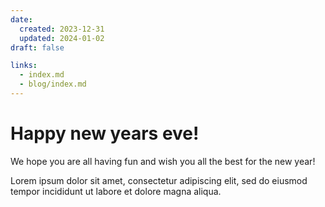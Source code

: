 ```yaml
---
date:
  created: 2023-12-31
  updated: 2024-01-02
draft: false

links:
  - index.md
  - blog/index.md
---
```


# Happy new years eve!

We hope you are all having fun and wish you all the best for the new year!
<!-- more -->

Lorem ipsum dolor sit amet, consectetur adipiscing elit, sed do eiusmod
tempor incididunt ut labore et dolore magna aliqua.